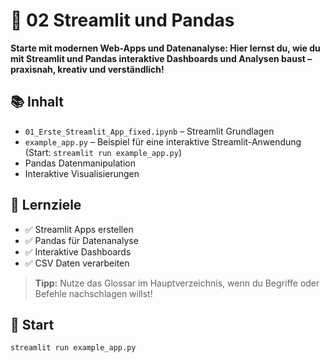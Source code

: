 
# 🚀 02 Streamlit und Pandas

**Starte mit modernen Web-Apps und Datenanalyse: Hier lernst du, wie du mit Streamlit und Pandas interaktive Dashboards und Analysen baust – praxisnah, kreativ und verständlich!**


## 📚 Inhalt

- `01_Erste_Streamlit_App_fixed.ipynb` – Streamlit Grundlagen
- `example_app.py` – Beispiel für eine interaktive Streamlit-Anwendung (Start: `streamlit run example_app.py`)
- Pandas Datenmanipulation
- Interaktive Visualisierungen


## 🎯 Lernziele

- ✅ Streamlit Apps erstellen
- ✅ Pandas für Datenanalyse
- ✅ Interaktive Dashboards
- ✅ CSV Daten verarbeiten

> **Tipp:** Nutze das Glossar im Hauptverzeichnis, wenn du Begriffe oder Befehle nachschlagen willst!


## 🚀 Start

```bash
streamlit run example_app.py
```
